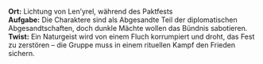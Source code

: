 **Ort:** Lichtung von Len’yrel, während des Paktfests  
**Aufgabe:** Die Charaktere sind als Abgesandte Teil der diplomatischen Abgesandtschaften, doch dunkle Mächte wollen das Bündnis sabotieren.  
**Twist:** Ein Naturgeist wird von einem Fluch korrumpiert und droht, das Fest zu zerstören – die Gruppe muss in einem rituellen Kampf den Frieden sichern.